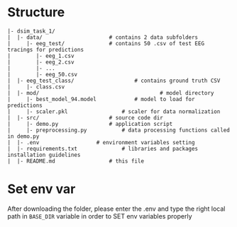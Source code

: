 # Structure
```
|- dsim_task_1/
|  |- data/ 					# contains 2 data subfolders
|     |- eeg_test/ 				# contains 50 .csv of test EEG tracings for predictions
|        |- eeg_1.csv
|        |- eeg_2.csv
|        |- ...
|        |- eeg_50.csv
|  |- eeg_test_class/ 			        # contains ground truth CSV
|     |- class.csv
|  |- mod/                                      # model directory
|     |- best_model_94.model 			# model to load for predictions
|     |- scaler.pkl 				# scaler for data normalization
|  |- src/  					# source code dir
|     |- demo.py   				# application script
|     |- preprocessing.py 			# data processing functions called in demo.py
|  |- .env 					# environment variables setting
|  |- requirements.txt 				# libraries and packages installation guidelines
|  |- README.md 				# this file
```
   

# Set env var
After downloading the folder, please enter the .env and type the right local path 
in `BASE_DIR` variable in order to SET env variables properly
